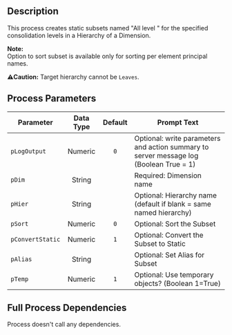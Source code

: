 ## Description
   
 This process creates static subsets named "All level <nn>" for the specified consolidation  levels in a Hierarchy of a Dimension.  
     
**Note:**     
 Option to sort subset is available only for sorting per element principal names.  
     
**:warning:Caution:** Target hierarchy cannot be `Leaves`.  
## Process Parameters
  
|Parameter|Data Type|Default|Prompt Text|
  |---|:-:|:-:|---|
  |`pLogOutput`|Numeric|`0`|Optional: write parameters and action summary to server message log (Boolean True = 1)|
  |`pDim`|String||Required: Dimension name|
  |`pHier`|String||Optional: Hierarchy name (default if blank = same named hierarchy)|
  |`pSort`|Numeric|`0`|Optional: Sort the Subset|
  |`pConvertStatic`|Numeric|`1`|Optional: Convert the Subset to Static|
  |`pAlias`|String||Optional: Set Alias for Subset|
  |`pTemp`|Numeric|`1`|Optional: Use temporary objects? (Boolean 1=True)|
  ## Full Process Dependencies
Process doesn't call any dependencies.  
